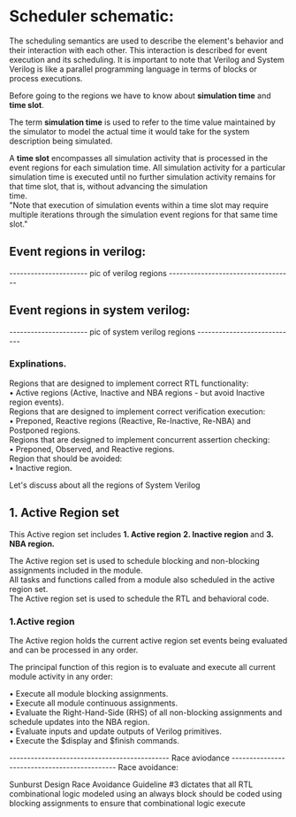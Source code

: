 # Scheduler schematic:

The scheduling semantics are used to describe the element's behavior and their interaction with each other. This interaction is described for event   execution and its scheduling. It is important to note that Verilog and System Verilog is like a parallel programming language in terms of blocks or  
process executions.

Before going to the regions we have to know about **simulation time** and **time slot**.  

The term **simulation time** is used to refer to the time value maintained by the simulator to model the actual time it would take for the system   description being simulated.  

A **time slot** encompasses all simulation activity that is processed in the event regions for each simulation time. All simulation activity for a   particular simulation time is executed until no further simulation activity remains for that time slot, that is, without advancing the simulation  
time.  
"Note that execution of simulation events within a time slot may require multiple iterations through the simulation event regions for that same time slot."  

## Event regions in verilog:

---------------------- pic of verilog regions -----------------------------------

## Event regions in system verilog:

---------------------- pic of system verilog regions ----------------------------

### Explinations.

Regions that are designed to implement correct RTL functionality:  
• Active regions (Active, Inactive and NBA regions - but avoid Inactive region events).  
Regions that are designed to implement correct verification execution:  
• Preponed, Reactive regions (Reactive, Re-Inactive, Re-NBA) and Postponed regions.  
Regions that are designed to implement concurrent assertion checking:  
• Preponed, Observed, and Reactive regions.  
Region that should be avoided:  
• Inactive region.  

Let's discuss about all the regions of System Verilog  

## 1. Active Region set  

This Active region set includes 
**1. Active region**
**2. Inactive region** and 
**3. NBA region.**

The Active region set is used to schedule blocking and non-blocking assignments included in the module.  
All tasks and functions called from a module also scheduled in the active region set.  
The Active region set is used to schedule the RTL and behavioral code.

### 1.Active region

The Active region holds the current active region set events being evaluated and can be processed in any order.  

The principal function of this region is to evaluate and execute all current module activity in any order:  

• Execute all module blocking assignments.  
• Execute all module continuous assignments.  
• Evaluate the Right-Hand-Side (RHS) of all non-blocking assignments and schedule updates into the NBA region.  
• Evaluate inputs and update outputs of Verilog primitives.  
• Execute the $display and $finish commands.  

--------------------------------------------- Race aviodance ---------------------------------------------
Race avoidance:

Sunburst Design Race Avoidance Guideline #3 dictates that all RTL combinational logic
modeled using an always block should be coded using blocking assignments to ensure that
combinational logic execute
 








